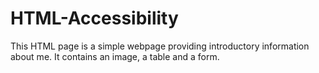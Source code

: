 # HTML-Accessibility
This HTML page is a simple webpage providing introductory information about me. It contains an image, a table and a form. 
